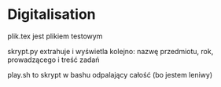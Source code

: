 # Digitalisation
plik.tex jest plikiem testowym

skrypt.py extrahuje i wyświetla kolejno: nazwę przedmiotu, rok, prowadzącego i treść zadań

play.sh to skrypt w bashu odpalający całość (bo jestem leniwy)

